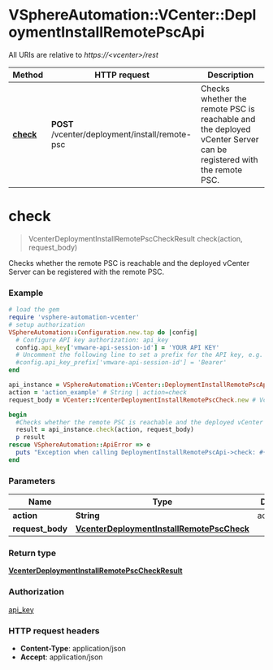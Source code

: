 # VSphereAutomation::VCenter::DeploymentInstallRemotePscApi

All URIs are relative to *https://&lt;vcenter&gt;/rest*

Method | HTTP request | Description
------------- | ------------- | -------------
[**check**](DeploymentInstallRemotePscApi.md#check) | **POST** /vcenter/deployment/install/remote-psc | Checks whether the remote PSC is reachable and the deployed vCenter Server can be registered with the remote PSC.


# **check**
> VcenterDeploymentInstallRemotePscCheckResult check(action, request_body)

Checks whether the remote PSC is reachable and the deployed vCenter Server can be registered with the remote PSC.

### Example
```ruby
# load the gem
require 'vsphere-automation-vcenter'
# setup authorization
VSphereAutomation::Configuration.new.tap do |config|
  # Configure API key authorization: api_key
  config.api_key['vmware-api-session-id'] = 'YOUR API KEY'
  # Uncomment the following line to set a prefix for the API key, e.g. 'Bearer' (defaults to nil)
  #config.api_key_prefix['vmware-api-session-id'] = 'Bearer'
end

api_instance = VSphereAutomation::VCenter::DeploymentInstallRemotePscApi.new
action = 'action_example' # String | action=check
request_body = VCenter::VcenterDeploymentInstallRemotePscCheck.new # VcenterDeploymentInstallRemotePscCheck | 

begin
  #Checks whether the remote PSC is reachable and the deployed vCenter Server can be registered with the remote PSC.
  result = api_instance.check(action, request_body)
  p result
rescue VSphereAutomation::ApiError => e
  puts "Exception when calling DeploymentInstallRemotePscApi->check: #{e}"
end
```

### Parameters

Name | Type | Description  | Notes
------------- | ------------- | ------------- | -------------
 **action** | **String**| action&#x3D;check | 
 **request_body** | [**VcenterDeploymentInstallRemotePscCheck**](VcenterDeploymentInstallRemotePscCheck.md)|  | 

### Return type

[**VcenterDeploymentInstallRemotePscCheckResult**](VcenterDeploymentInstallRemotePscCheckResult.md)

### Authorization

[api_key](../README.md#api_key)

### HTTP request headers

 - **Content-Type**: application/json
 - **Accept**: application/json



